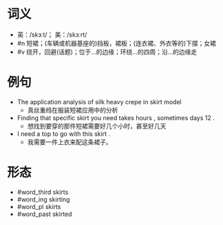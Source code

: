 # 词义
- 英：/skɜːt/； 美：/skɜːrt/
- #n 短裙；(车辆或机器基座的)挡板，裙板；(连衣裙、外衣等的)下摆；女裙
- #v 绕开，回避(话题)；位于…的边缘；环绕…的四周；沿…的边缘走
# 例句
- The application analysis of silk heavy crepe in skirt model
	- 真丝重绉在服装短裙应用中的分析
- Finding that specific skirt you need takes hours , sometimes days 12 .
	- 想找到要穿的那件短裙需要好几个小时，甚至好几天
- I need a top to go with this skirt .
	- 我需要一件上衣来配这条裙子。
# 形态
- #word_third skirts
- #word_ing skirting
- #word_pl skirts
- #word_past skirted
